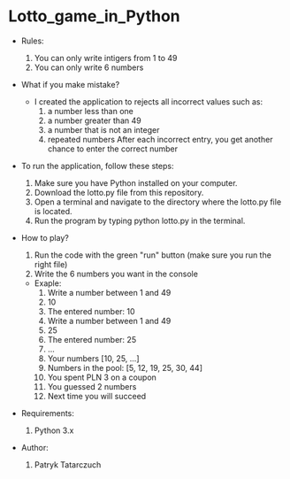 # Lotto_game_in_Python
- Rules:
    1. You can only write intigers from 1 to 49
    2. You can only write 6 numbers
       
- What if you make mistake?
  - I created the application to rejects all incorrect values such as:
      1. a number less than one
      2. a number greater than 49
      3. a number that is not an integer
      4. repeated numbers
    After each incorrect entry, you get another chance to enter the correct number
    
- To run the application, follow these steps:
    1.  Make sure you have Python installed on your computer.
    2.  Download the lotto.py file from this repository.
    3. Open a terminal and navigate to the directory where the lotto.py file is located.
    4. Run the program by typing python lotto.py in the terminal.

 - How to play?
    1. Run the code with the green "run" button (make sure you run the right file)
    2. Write the 6 numbers you want in the console
    - Exaple:
      1. Write a number between 1 and 49
      2. 10
      3. The entered number: 10
      4. Write a number between 1 and 49
      5. 25
      6. The entered number: 25
      7. ...
      8. Your numbers [10, 25, ...]
      9. Numbers in the pool: [5, 12, 19, 25, 30, 44]
      10. You spent PLN 3 on a coupon
      11. You guessed 2 numbers
      12. Next time you will succeed

  - Requirements:
     1. Python 3.x
  - Author:
     1. Patryk Tatarczuch
